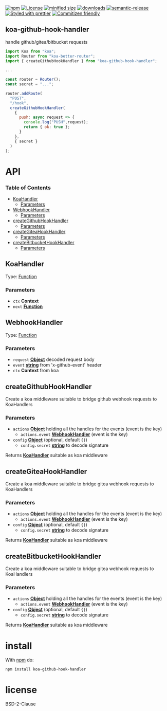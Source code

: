 [![npm](https://img.shields.io/npm/v/koa-github-hook-handler.svg)](https://www.npmjs.com/package/koa-github-hook-handler)
[![License](https://img.shields.io/badge/License-BSD%203--Clause-blue.svg)](https://opensource.org/licenses/BSD-3-Clause)
[![minified size](https://badgen.net/bundlephobia/min/koa-github-hook-handler)](https://bundlephobia.com/result?p=koa-github-hook-handler)
[![downloads](http://img.shields.io/npm/dm/koa-github-hook-handler.svg?style=flat-square)](https://npmjs.org/package/koa-github-hook-handler)
[![semantic-release](https://img.shields.io/badge/%20%20%F0%9F%93%A6%F0%9F%9A%80-semantic--release-e10079.svg)](https://github.com/arlac77/koa-github-hook-handler.git)
[![Styled with prettier](https://img.shields.io/badge/styled_with-prettier-ff69b4.svg)](https://github.com/prettier/prettier)
[![Commitizen friendly](https://img.shields.io/badge/commitizen-friendly-brightgreen.svg)](http://commitizen.github.io/cz-cli/)

## koa-github-hook-handler

handle github/gitea/bitbucket requests

<!-- skip-example -->

```js
import Koa from "koa";
import Router from "koa-better-router";
import { createGithubHookHandler } from "koa-github-hook-handler";

...

const router = Router();
const secret = "...";

router.addRoute(
  "POST",
  "/hook",
  createGithubHookHandler(
    {
      push: async request => {
        console.log("PUSH",request);
        return { ok: true };
      }
    },
    { secret }
  )
);
```

# API

<!-- Generated by documentation.js. Update this documentation by updating the source code. -->

### Table of Contents

-   [KoaHandler](#koahandler)
    -   [Parameters](#parameters)
-   [WebhookHandler](#webhookhandler)
    -   [Parameters](#parameters-1)
-   [createGithubHookHandler](#creategithubhookhandler)
    -   [Parameters](#parameters-2)
-   [createGiteaHookHandler](#creategiteahookhandler)
    -   [Parameters](#parameters-3)
-   [createBitbucketHookHandler](#createbitbuckethookhandler)
    -   [Parameters](#parameters-4)

## KoaHandler

Type: [Function](https://developer.mozilla.org/docs/Web/JavaScript/Reference/Statements/function)

### Parameters

-   `ctx` **Context** 
-   `next` **[Function](https://developer.mozilla.org/docs/Web/JavaScript/Reference/Statements/function)** 

## WebhookHandler

Type: [Function](https://developer.mozilla.org/docs/Web/JavaScript/Reference/Statements/function)

### Parameters

-   `request` **[Object](https://developer.mozilla.org/docs/Web/JavaScript/Reference/Global_Objects/Object)** decoded request body
-   `event` **[string](https://developer.mozilla.org/docs/Web/JavaScript/Reference/Global_Objects/String)** from 'x-github-event' header
-   `ctx` **Context** from koa

## createGithubHookHandler

Create a koa middleware suitable to bridge github webhook requests to KoaHandlers

### Parameters

-   `actions` **[Object](https://developer.mozilla.org/docs/Web/JavaScript/Reference/Global_Objects/Object)** holding all the handles for the events (event is the key)
    -   `actions.event` **[WebhookHandler](#webhookhandler)** (event is the key)
-   `config` **[Object](https://developer.mozilla.org/docs/Web/JavaScript/Reference/Global_Objects/Object)**  (optional, default `{}`)
    -   `config.secret` **[string](https://developer.mozilla.org/docs/Web/JavaScript/Reference/Global_Objects/String)** to decode signature

Returns **[KoaHandler](#koahandler)** suitable as koa middleware

## createGiteaHookHandler

Create a koa middleware suitable to bridge gitea webhook requests to KoaHandlers

### Parameters

-   `actions` **[Object](https://developer.mozilla.org/docs/Web/JavaScript/Reference/Global_Objects/Object)** holding all the handles for the events (event is the key)
    -   `actions.event` **[WebhookHandler](#webhookhandler)** (event is the key)
-   `config` **[Object](https://developer.mozilla.org/docs/Web/JavaScript/Reference/Global_Objects/Object)**  (optional, default `{}`)
    -   `config.secret` **[string](https://developer.mozilla.org/docs/Web/JavaScript/Reference/Global_Objects/String)** to decode signature

Returns **[KoaHandler](#koahandler)** suitable as koa middleware

## createBitbucketHookHandler

Create a koa middleware suitable to bridge gitea webhook requests to KoaHandlers

### Parameters

-   `actions` **[Object](https://developer.mozilla.org/docs/Web/JavaScript/Reference/Global_Objects/Object)** holding all the handles for the events (event is the key)
    -   `actions.event` **[WebhookHandler](#webhookhandler)** (event is the key)
-   `config` **[Object](https://developer.mozilla.org/docs/Web/JavaScript/Reference/Global_Objects/Object)**  (optional, default `{}`)
    -   `config.secret` **[string](https://developer.mozilla.org/docs/Web/JavaScript/Reference/Global_Objects/String)** to decode signature

Returns **[KoaHandler](#koahandler)** suitable as koa middleware

# install

With [npm](http://npmjs.org) do:

```shell
npm install koa-github-hook-handler
```

# license

BSD-2-Clause
